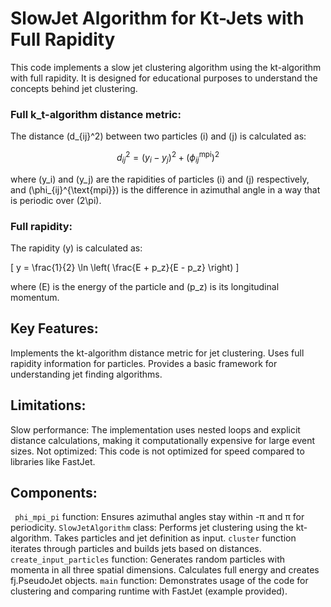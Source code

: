 # SlowJet Algorithm for Kt-Jets with Full Rapidity
This code implements a slow jet clustering algorithm using the kt-algorithm with full rapidity. It is designed for educational purposes to understand the concepts behind jet clustering.

### Full k_t-algorithm distance metric:

The distance \(d_{ij}^2\) between two particles \(i\) and \(j\) is calculated as:

```math
d_{ij}^2 = (y_i - y_j)^2 + (\phi_{ij}^{\text{mpi}})^2
```
where \(y_i\) and \(y_j\) are the rapidities of particles \(i\) and \(j\) respectively, and \(\phi_{ij}^{\text{mpi}}\) is the difference in azimuthal angle in a way that is periodic over \(2\pi\).

### Full rapidity:

The rapidity \(y\) is calculated as:

\[
y = \frac{1}{2} \ln \left( \frac{E + p_z}{E - p_z} \right)
\]

where \(E\) is the energy of the particle and \(p_z\) is its longitudinal momentum.


## Key Features:
Implements the kt-algorithm distance metric for jet clustering.
Uses full rapidity information for particles.
Provides a basic framework for understanding jet finding algorithms.

## Limitations:
Slow performance: The implementation uses nested loops and explicit distance calculations, making it computationally expensive for large event sizes.
Not optimized: This code is not optimized for speed compared to libraries like FastJet.

## Components:
``` phi_mpi_pi``` function: Ensures azimuthal angles stay within -π and π for periodicity.
```SlowJetAlgorithm``` class:
Performs jet clustering using the kt-algorithm.
Takes particles and jet definition as input.
```cluster``` function iterates through particles and builds jets based on distances.
```create_input_particles``` function:
Generates random particles with momenta in all three spatial dimensions.
Calculates full energy and creates fj.PseudoJet objects.
```main``` function:
Demonstrates usage of the code for clustering and comparing runtime with FastJet (example provided).
